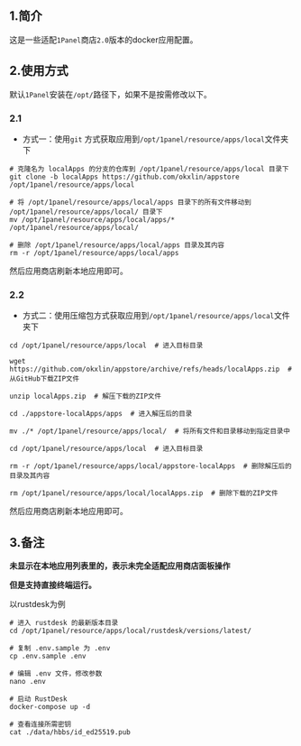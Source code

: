 ## 1.简介
这是一些适配`1Panel`商店`2.0`版本的docker应用配置。


## 2.使用方式

默认`1Panel`安装在`/opt/`路径下，如果不是按需修改以下。


### 2.1 
- 方式一：使用`git` 方式获取应用到`/opt/1panel/resource/apps/local`文件夹下

```shell
# 克隆名为 localApps 的分支的仓库到 /opt/1panel/resource/apps/local 目录下
git clone -b localApps https://github.com/okxlin/appstore /opt/1panel/resource/apps/local

# 将 /opt/1panel/resource/apps/local/apps 目录下的所有文件移动到 /opt/1panel/resource/apps/local/ 目录下
mv /opt/1panel/resource/apps/local/apps/* /opt/1panel/resource/apps/local/

# 删除 /opt/1panel/resource/apps/local/apps 目录及其内容
rm -r /opt/1panel/resource/apps/local/apps

```

然后应用商店刷新本地应用即可。

###  2.2
-  方式二：使用压缩包方式获取应用到`/opt/1panel/resource/apps/local`文件夹下

```shell
cd /opt/1panel/resource/apps/local  # 进入目标目录

wget https://github.com/okxlin/appstore/archive/refs/heads/localApps.zip  # 从GitHub下载ZIP文件

unzip localApps.zip  # 解压下载的ZIP文件

cd ./appstore-localApps/apps  # 进入解压后的目录

mv ./* /opt/1panel/resource/apps/local/  # 将所有文件和目录移动到指定目录中

cd /opt/1panel/resource/apps/local  # 进入目标目录

rm -r /opt/1panel/resource/apps/local/appstore-localApps  # 删除解压后的目录及其内容

rm /opt/1panel/resource/apps/local/localApps.zip  # 删除下载的ZIP文件

```

然后应用商店刷新本地应用即可。


## 3.备注

**未显示在本地应用列表里的，表示未完全适配应用商店面板操作**

**但是支持直接终端运行。**

以rustdesk为例

```shell
# 进入 rustdesk 的最新版本目录
cd /opt/1panel/resource/apps/local/rustdesk/versions/latest/

# 复制 .env.sample 为 .env
cp .env.sample .env

# 编辑 .env 文件，修改参数
nano .env

# 启动 RustDesk
docker-compose up -d

# 查看连接所需密钥
cat ./data/hbbs/id_ed25519.pub

```
